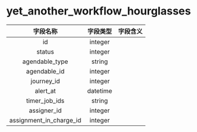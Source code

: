 # yet_another_workflow_hourglasses

| 字段名称 | 字段类型 | 字段含义 |
| :-----: | :-----: | :-----: 
| id | integer |  |
| status | integer |  |
| agendable_type | string |  |
| agendable_id | integer |  |
| journey_id | integer |  |
| alert_at | datetime |  |
| timer_job_ids | string |  |
| assigner_id | integer |  |
| assignment_in_charge_id | integer |  |

